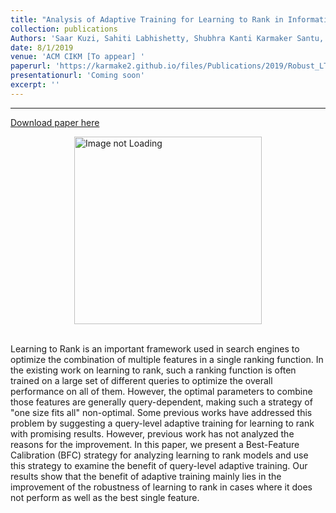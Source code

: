 ```yaml
---
title: "Analysis of Adaptive Training for Learning to Rank in Information Retrieval"
collection: publications
Authors: 'Saar Kuzi, Sahiti Labhishetty, Shubhra Kanti Karmaker Santu, Prasad Pradip Joshi and ChengXiang Zhai'
date: 8/1/2019
venue: 'ACM CIKM [To appear] '
paperurl: 'https://karmake2.github.io/files/Publications/2019/Robust_LTR.pdf'
presentationurl: 'Coming soon'
excerpt: ''
---
```

---
<a href='https://karmake2.github.io/files/Publications/2019/Robust_LTR.pdf'>Download paper here</a>

<div style='display: flex; justify-content: center;'><img src='https://karmake2.github.io/files/Publications/2019/Robust_LTR.png' alt='Image not Loading' style='height:300px;' align='middle'></div><br>

Learning to Rank is an important framework used in search engines to optimize the combination of multiple features in a single ranking function. 
In the existing work on learning to rank, such a ranking function is often trained on a large set of different queries to optimize the overall performance on all of them. However, the optimal parameters to combine those features are generally query-dependent, making such a strategy of &quot;one size fits all&quot; non-optimal. Some previous works have addressed this problem by suggesting a query-level adaptive training for learning to rank with promising results. However, previous work has not analyzed the reasons for the improvement. In this paper, we present a Best-Feature Calibration (BFC) strategy for analyzing learning to rank models and use this strategy to examine the benefit of query-level adaptive training. Our results show that the benefit of adaptive training mainly lies in the improvement of the robustness of learning to rank in cases where it does not perform as well as the best single feature.  
